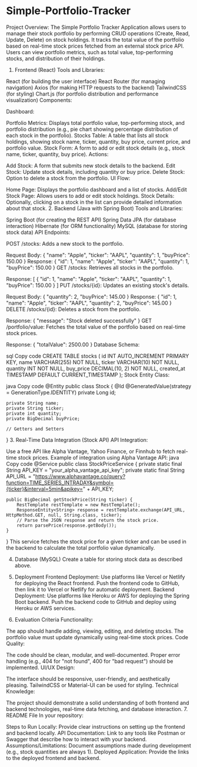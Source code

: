 # Simple-Portfolio-Tracker
Project Overview:
The Simple Portfolio Tracker Application allows users to manage their stock portfolio by performing CRUD operations (Create, Read, Update, Delete) on stock holdings. It tracks the total value of the portfolio based on real-time stock prices fetched from an external stock price API. Users can view portfolio metrics, such as total value, top-performing stocks, and distribution of their holdings.

1. Frontend (React)
Tools and Libraries:

React (for building the user interface)
React Router (for managing navigation)
Axios (for making HTTP requests to the backend)
TailwindCSS (for styling)
Chart.js (for portfolio distribution and performance visualization)
Components:

Dashboard:

Portfolio Metrics: Displays total portfolio value, top-performing stock, and portfolio distribution (e.g., pie chart showing percentage distribution of each stock in the portfolio).
Stocks Table: A table that lists all stock holdings, showing stock name, ticker, quantity, buy price, current price, and portfolio value.
Stock Form: A form to add or edit stock details (e.g., stock name, ticker, quantity, buy price).
Actions:

Add Stock: A form that submits new stock details to the backend.
Edit Stock: Update stock details, including quantity or buy price.
Delete Stock: Option to delete a stock from the portfolio.
UI Flow:

Home Page: Displays the portfolio dashboard and a list of stocks.
Add/Edit Stock Page: Allows users to add or edit stock holdings.
Stock Details: Optionally, clicking on a stock in the list can provide detailed information about that stock.
2. Backend (Java with Spring Boot)
Tools and Libraries:

Spring Boot (for creating the REST API)
Spring Data JPA (for database interaction)
Hibernate (for ORM functionality)
MySQL (database for storing stock data)
API Endpoints:

POST /stocks: Adds a new stock to the portfolio.

Request Body: { "name": "Apple", "ticker": "AAPL", "quantity": 1, "buyPrice": 150.00 }
Response: { "id": 1, "name": "Apple", "ticker": "AAPL", "quantity": 1, "buyPrice": 150.00 }
GET /stocks: Retrieves all stocks in the portfolio.

Response: [ { "id": 1, "name": "Apple", "ticker": "AAPL", "quantity": 1, "buyPrice": 150.00 } ]
PUT /stocks/{id}: Updates an existing stock's details.

Request Body: { "quantity": 2, "buyPrice": 145.00 }
Response: { "id": 1, "name": "Apple", "ticker": "AAPL", "quantity": 2, "buyPrice": 145.00 }
DELETE /stocks/{id}: Deletes a stock from the portfolio.

Response: { "message": "Stock deleted successfully" }
GET /portfolio/value: Fetches the total value of the portfolio based on real-time stock prices.

Response: { "totalValue": 2500.00 }
Database Schema:

sql
Copy code
CREATE TABLE stocks (
    id INT AUTO_INCREMENT PRIMARY KEY,
    name VARCHAR(255) NOT NULL,
    ticker VARCHAR(10) NOT NULL,
    quantity INT NOT NULL,
    buy_price DECIMAL(10, 2) NOT NULL,
    created_at TIMESTAMP DEFAULT CURRENT_TIMESTAMP
);
Stock Entity Class:

java
Copy code
@Entity
public class Stock {
    @Id
    @GeneratedValue(strategy = GenerationType.IDENTITY)
    private Long id;

    private String name;
    private String ticker;
    private int quantity;
    private BigDecimal buyPrice;

    // Getters and Setters
}
3. Real-Time Data Integration (Stock API)
API Integration:

Use a free API like Alpha Vantage, Yahoo Finance, or Finnhub to fetch real-time stock prices.
Example of integration using Alpha Vantage API:
java
Copy code
@Service
public class StockPriceService {
    private static final String API_KEY = "your_alpha_vantage_api_key";
    private static final String API_URL = "https://www.alphavantage.co/query?function=TIME_SERIES_INTRADAY&symbol={ticker}&interval=5min&apikey=" + API_KEY;

    public BigDecimal getStockPrice(String ticker) {
        RestTemplate restTemplate = new RestTemplate();
        ResponseEntity<String> response = restTemplate.exchange(API_URL, HttpMethod.GET, null, String.class, ticker);
        // Parse the JSON response and return the stock price.
        return parsePrice(response.getBody());
    }
}
This service fetches the stock price for a given ticker and can be used in the backend to calculate the total portfolio value dynamically.

4. Database (MySQL)
Create a table for storing stock data as described above.

5. Deployment
Frontend Deployment: Use platforms like Vercel or Netlify for deploying the React frontend.
Push the frontend code to GitHub, then link it to Vercel or Netlify for automatic deployment.
Backend Deployment: Use platforms like Heroku or AWS for deploying the Spring Boot backend.
Push the backend code to GitHub and deploy using Heroku or AWS services.
6. Evaluation Criteria
Functionality:

The app should handle adding, viewing, editing, and deleting stocks.
The portfolio value must update dynamically using real-time stock prices.
Code Quality:

The code should be clean, modular, and well-documented.
Proper error handling (e.g., 404 for "not found", 400 for "bad request") should be implemented.
UI/UX Design:

The interface should be responsive, user-friendly, and aesthetically pleasing.
TailwindCSS or Material-UI can be used for styling.
Technical Knowledge:

The project should demonstrate a solid understanding of both frontend and backend technologies, real-time data fetching, and database interaction.
7. README File
In your repository:

Steps to Run Locally: Provide clear instructions on setting up the frontend and backend locally.
API Documentation: Link to any tools like Postman or Swagger that describe how to interact with your backend.
Assumptions/Limitations: Document assumptions made during development (e.g., stock quantities are always 1).
Deployed Application: Provide the links to the deployed frontend and backend.
